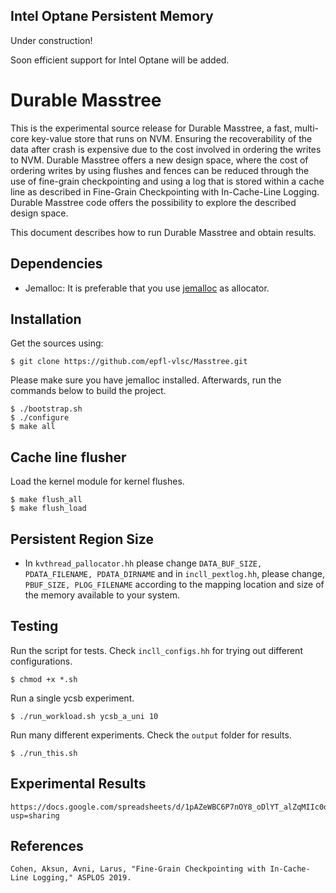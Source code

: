 ## Intel Optane Persistent Memory ##
Under construction!

Soon efficient support for Intel Optane will be added.

# Durable Masstree #

This is the experimental source release for Durable Masstree, a fast, multi-core key-value store that runs on NVM.
Ensuring the recoverability of the data after crash is expensive due to the cost involved in ordering the writes to NVM.
Durable Masstree offers a new design space, where the cost of ordering writes by using flushes and fences can be reduced through the use of fine-grain checkpointing and using a log that is stored within a cache line as described in Fine-Grain Checkpointing with In-Cache-Line Logging.
Durable Masstree code offers the possibility to explore the described design space.
  
This document describes how to run Durable Masstree and obtain results.

## Dependencies ##
* Jemalloc: It is preferable that you use [jemalloc](https://samiux.blogspot.com/2017/02/howto-optimize-ubuntu-1604-lts-and-kali.html) as allocator.

## Installation ##

Get the sources using:
	
	$ git clone https://github.com/epfl-vlsc/Masstree.git

Please make sure you have jemalloc installed.
Afterwards, run the commands below to build the project.

    $ ./bootstrap.sh
    $ ./configure
    $ make all

## Cache line flusher ##

Load the kernel module for kernel flushes.

    $ make flush_all
    $ make flush_load
    
## Persistent Region Size ##
* In `kvthread_pallocator.hh` please change `DATA_BUF_SIZE, PDATA_FILENAME, PDATA_DIRNAME` and in `incll_pextlog.hh`, please change, `PBUF_SIZE, PLOG_FILENAME` according to the mapping location and size of the memory available to your system.

## Testing ##
Run the script for tests. Check `incll_configs.hh` for trying out different configurations.


	$ chmod +x *.sh

Run a single ycsb experiment.

	$ ./run_workload.sh ycsb_a_uni 10

Run many different experiments. Check the `output` folder for results.

	$ ./run_this.sh

## Experimental Results ##
	
	https://docs.google.com/spreadsheets/d/1pAZeWBC6P7nOY8_oDlYT_alZqMIIc0of9fWGUjBmW8U/edit?usp=sharing

## References ##

	Cohen, Aksun, Avni, Larus, "Fine-Grain Checkpointing with In-Cache-Line Logging," ASPLOS 2019.
